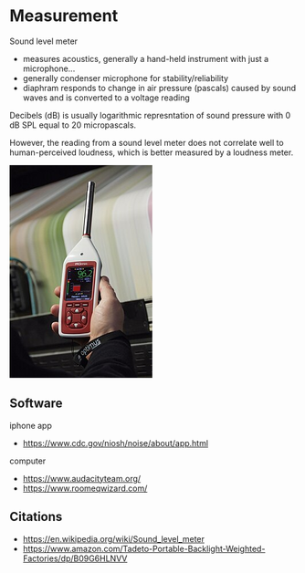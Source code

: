 # Measurement

Sound level meter 

- measures acoustics, generally a hand-held instrument with just a microphone...
- generally condenser microphone for stability/reliability
- diaphram responds to change in air pressure (pascals) caused by sound waves and is converted to a voltage reading

Decibels (dB) is usually logarithmic represntation of sound pressure with 0 dB SPL equal to 20 micropascals. 

However, the reading from a sound level meter does not correlate well to human-perceived loudness, which is better measured by a loudness meter.

![alt text](image.png)

## Software

iphone app

- https://www.cdc.gov/niosh/noise/about/app.html

computer

- https://www.audacityteam.org/
- https://www.roomeqwizard.com/


## Citations

- https://en.wikipedia.org/wiki/Sound_level_meter
- https://www.amazon.com/Tadeto-Portable-Backlight-Weighted-Factories/dp/B09G6HLNVV